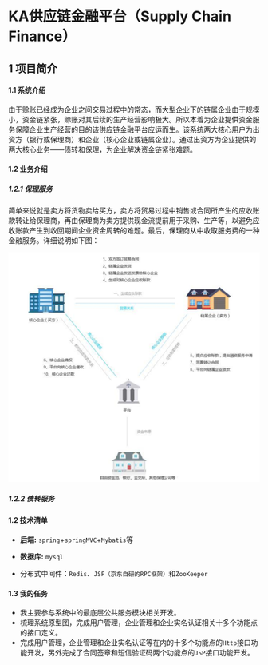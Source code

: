 ﻿# KA供应链金融平台（Supply Chain Finance）

## 1 项目简介

#### 1.1 系统介绍

由于赊账已经成为企业之间交易过程中的常态，而大型企业下的链属企业由于规模小，资金链紧张，赊账对其后续的生产经营影响极大。所以本着为企业提供资金服务保障企业生产经营的目的该供应链金融平台应运而生。该系统两大核心用户为出资方（银行或保理商）和企业（核心企业或链属企业）。通过出资方为企业提供的两大核心业务——债转和保理，为企业解决资金链紧张难题。

#### 1.2 业务介绍

##### 1.2.1 保理服务

简单来说就是卖方将货物卖给买方，卖方将贸易过程中销售或合同所产生的应收账款转让给保理商，再由保理商为卖方提供现金流提前用于采购、生产等，以避免应收账款产生到收回期间企业资金周转的难题。最后，保理商从中收取服务费的一种金融服务。详细说明如下图：

![](document-illustration\bl.bmp)

##### 1.2.2 债转服务	

#### 1.2 技术清单

- **后端:** `spring`+`springMVC`+`Mybatis`等

- **数据库:** `mysql`

- 分布式中间件：`Redis`、`JSF（京东自研的RPC框架）`和`ZooKeeper`

#### 1.3 我的任务

-  我主要参与系统中的最底层公共服务模块相关开发。
-  梳理系统原型图，完成用户管理，企业管理和企业实名认证相关十多个功能点的接口定义。
-  完成用户管理，企业管理和企业实名认证等在内的十多个功能点的`Http`接口功能开发，另外完成了合同签章和短信验证码两个功能点的`JSP`接口功能开发。
